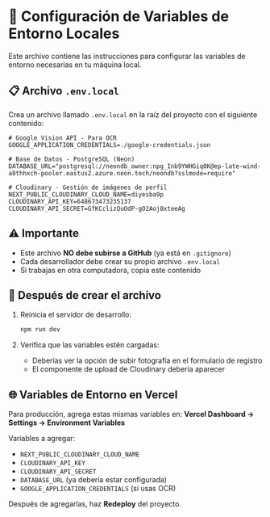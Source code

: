# 🔧 Configuración de Variables de Entorno Locales

Este archivo contiene las instrucciones para configurar las variables de entorno necesarias en tu máquina local.

## 📋 Archivo `.env.local`

Crea un archivo llamado `.env.local` en la raíz del proyecto con el siguiente contenido:

```env
# Google Vision API - Para OCR
GOOGLE_APPLICATION_CREDENTIALS=./google-credentials.json

# Base de Datos - PostgreSQL (Neon)
DATABASE_URL="postgresql://neondb_owner:npg_Inb9YWHGiq0K@ep-late-wind-a8thhxch-pooler.eastus2.azure.neon.tech/neondb?sslmode=require"

# Cloudinary - Gestión de imágenes de perfil
NEXT_PUBLIC_CLOUDINARY_CLOUD_NAME=diyesba9p
CLOUDINARY_API_KEY=648673473235137
CLOUDINARY_API_SECRET=GfKCclizQuOdP-gO2Aoj8xteeAg
```

## ⚠️ Importante

- Este archivo **NO debe subirse a GitHub** (ya está en `.gitignore`)
- Cada desarrollador debe crear su propio archivo `.env.local`
- Si trabajas en otra computadora, copia este contenido

## 🚀 Después de crear el archivo

1. Reinicia el servidor de desarrollo:
   ```bash
   npm run dev
   ```

2. Verifica que las variables estén cargadas:
   - Deberías ver la opción de subir fotografía en el formulario de registro
   - El componente de upload de Cloudinary debería aparecer

## 🌐 Variables de Entorno en Vercel

Para producción, agrega estas mismas variables en:
**Vercel Dashboard → Settings → Environment Variables**

Variables a agregar:
- `NEXT_PUBLIC_CLOUDINARY_CLOUD_NAME`
- `CLOUDINARY_API_KEY`
- `CLOUDINARY_API_SECRET`
- `DATABASE_URL` (ya debería estar configurada)
- `GOOGLE_APPLICATION_CREDENTIALS` (si usas OCR)

Después de agregarlas, haz **Redeploy** del proyecto.

